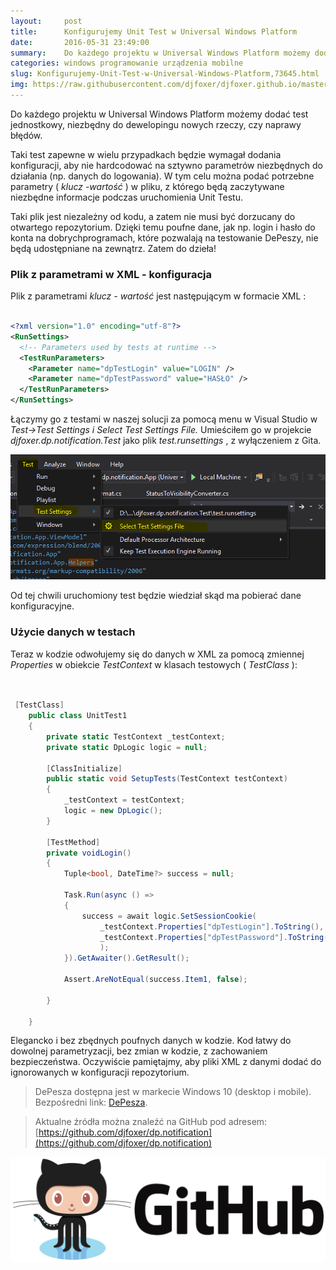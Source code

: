 ```yaml
---
layout:     post
title:      Konfigurujemy Unit Test w Universal Windows Platform
date:       2016-05-31 23:49:00
summary:    Do każdego projektu w Universal Windows Platform możemy dodać test jednostkowy, niezbędny do dewelopingu nowych rzeczy, czy naprawy błędów.Taki test zapewne w wielu przypadkach będzie wymagał dodania konfiguracji, aby nie hardcodować na sztywno parametrów niezbędnych do działania (np. danych do logowania). W tym celu można podać potrzebne parametry (klucz -wartość) w pliku, z którego będą zaczytyw...
categories: windows programowanie urządzenia mobilne
slug: Konfigurujemy-Unit-Test-w-Universal-Windows-Platform,73645.html
img: https://raw.githubusercontent.com/djfoxer/djfoxer.github.io/master/_img/2016-5-31-_51_/g_-_-x-_-_-_x20160601012035_0.PNG
---
```




Do każdego projektu w Universal Windows Platform możemy dodać test jednostkowy, niezbędny do dewelopingu nowych rzeczy, czy naprawy błędów.

Taki test zapewne w wielu przypadkach będzie wymagał dodania konfiguracji, aby nie hardcodować na sztywno parametrów niezbędnych do działania (np. danych do logowania). W tym celu można podać potrzebne parametry ( *klucz -wartość* ) w pliku, z którego będą zaczytywane niezbędne informacje podczas uruchomienia Unit Testu.

Taki plik jest niezależny od kodu, a zatem nie musi być dorzucany do otwartego repozytorium. Dzięki temu poufne dane, jak np. login i hasło do konta na dobrychprogramach, które pozwalają na testowanie DePeszy, nie będą udostępniane na zewnątrz. Zatem do dzieła!



### Plik z parametrami w XML - konfiguracja



Plik z parametrami  *klucz - wartość*  jest następującym w formacie XML :



```xml

<?xml version="1.0" encoding="utf-8"?>
<RunSettings>
  <!-- Parameters used by tests at runtime -->
  <TestRunParameters>
    <Parameter name="dpTestLogin" value="LOGIN" />
    <Parameter name="dpTestPassword" value="HASŁO" />
  </TestRunParameters>
</RunSettings>

```



Łączymy go z testami w naszej solucji za pomocą menu w Visual Studio w  *Test->Test Settings i Select Test Settings File.*  Umieściłem go w projekcie  *djfoxer.dp.notification.Test*  jako plik  *test.runsettings* , z wyłączeniem z Gita.



![desk](https://raw.githubusercontent.com/djfoxer/djfoxer.github.io/master/_img/2016-5-31-_51_/g_-_-x-_-_-_x20160601012035_0.PNG)



Od tej chwili uruchomiony test będzie wiedział skąd ma pobierać dane konfiguracyjne.



### Użycie danych w testach



Teraz w kodzie odwołujemy się do danych w XML za pomocą zmiennej  *Properties*  w obiekcie  *TestContext*  w klasach testowych ( *TestClass* ):



```csharp


 [TestClass]
    public class UnitTest1
    {
        private static TestContext _testContext;
        private static DpLogic logic = null;

        [ClassInitialize]
        public static void SetupTests(TestContext testContext)
        {
            _testContext = testContext;
            logic = new DpLogic();
        }

        [TestMethod]
        private voidLogin()
        {
            Tuple<bool, DateTime?> success = null;

            Task.Run(async () =>
            {
                success = await logic.SetSessionCookie(
                    _testContext.Properties["dpTestLogin"].ToString(),
                    _testContext.Properties["dpTestPassword"].ToString()
                    );
            }).GetAwaiter().GetResult();

            Assert.AreNotEqual(success.Item1, false);

        }

    }

```



Elegancko i bez zbędnych poufnych danych w kodzie. Kod łatwy do dowolnej parametryzacji, bez zmian w kodzie, z zachowaniem bezpieczeństwa. Oczywiście pamiętajmy, aby pliki XML z danymi dodać do ignorowanych w konfiguracji repozytorium.





> DePesza dostępna jest w markecie Windows 10 (desktop i mobile). Bezpośredni link: [DePesza](https://www.microsoft.com/pl-pl/store/apps/depesza/9nblggh4nvs2).




> Aktualne źródła można znaleźć na GitHub pod adresem:
> [https://github.com/djfoxer/dp.notification](https://github.com/djfoxer/dp.notification)



![desk](https://raw.githubusercontent.com/djfoxer/djfoxer.github.io/master/_img/2016-5-31-_51_/g_-_-x-_-_-_x20160601012025_0.png)

